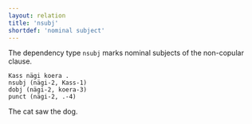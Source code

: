 ```yaml
---
layout: relation
title: 'nsubj'
shortdef: 'nominal subject'
---
```


The dependency type `nsubj` marks nominal subjects of the non-copular clause.

~~~ sdparse
Kass nägi koera .  
nsubj (nägi-2, Kass-1)
dobj (nägi-2, koera-3)
punct (nägi-2, .-4)
~~~

The cat saw the dog.
<!-- Interlanguage links updated Út zář 29 20:31:57 CEST 2020 -->
